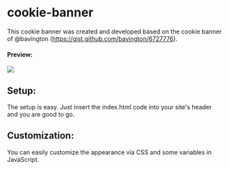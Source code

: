 # cookie-banner
This cookie banner was created and developed based on the cookie banner of @bavington (https://gist.github.com/bavington/6727776).

#### Preview:
![](https://i.ibb.co/Mn6JWY4/562-AE4-DF-712-E-44-E0-8016-4-A4-DFFC1-DFDE.jpg://)

## Setup:
The setup is easy. Just insert the index.html code into your site's header and you are good to go.

## Customization:
You can easily customize the appearance via CSS and some variables in JavaScript.
